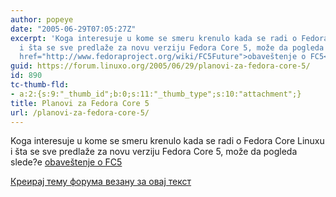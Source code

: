 ```yaml
---
author: popeye
date: "2005-06-29T07:05:27Z"
excerpt: 'Koga interesuje u kome se smeru krenulo kada se radi o Fedora Core Linuxu
  i šta se sve predlaže za novu verziju Fedora Core 5, može da pogleda slede?e  <a
  href="http://www.fedoraproject.org/wiki/FC5Future">obaveštenje o FC5</a>  '
guid: https://forum.linuxo.org/2005/06/29/planovi-za-fedora-core-5/
id: 890
tc-thumb-fld:
- a:2:{s:9:"_thumb_id";b:0;s:11:"_thumb_type";s:10:"attachment";}
title: Planovi za Fedora Core 5
url: /planovi-za-fedora-core-5/
---
```

Koga interesuje u kome se smeru krenulo kada se radi o Fedora Core Linuxu i šta se sve predlaže za novu verziju Fedora Core 5, može da pogleda slede?e [obaveštenje o FC5](http://www.fedoraproject.org/wiki/FC5Future) <!--break-->

[Креирај тему форума везану за овај текст](https://linuxo.org/nova-tema-na-forumu/?se_pid=890)